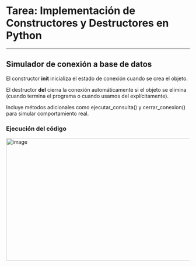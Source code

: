 # Tarea: Implementación de Constructores y Destructores en Python
-----------
## Simulador de conexión a base de datos

El constructor __init__ inicializa el estado de conexión cuando se crea el objeto.

El destructor __del__ cierra la conexión automáticamente si el objeto se elimina (cuando termina el programa o cuando usamos del explícitamente).

Incluye métodos adicionales como ejecutar_consulta() y cerrar_conexion() para simular comportamiento real.

### Ejecución del código
<img width="921" height="336" alt="image" src="https://github.com/user-attachments/assets/121f1219-e50d-4eaf-84f9-fd2f781a0a23" />
